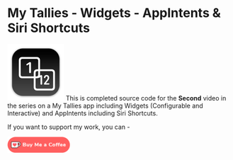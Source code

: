 # My Tallies - Widgets - AppIntents & Siri Shortcuts

![mac128](Images/mac128.png) This is completed source code for the **Second** video in the series on a My Tallies app including Widgets (Configurable and Interactive) and AppIntents including Siri Shortcuts.



If you want to support my work, you can - </br>

<a href='https://ko-fi.com/Z8Z22WRVG' target='_blank'><img height='36' style='border:0px;height:36px;' src='Images/kofi3.png' border='0' alt='Buy Me a Coffee at ko-fi.com' /></a>

